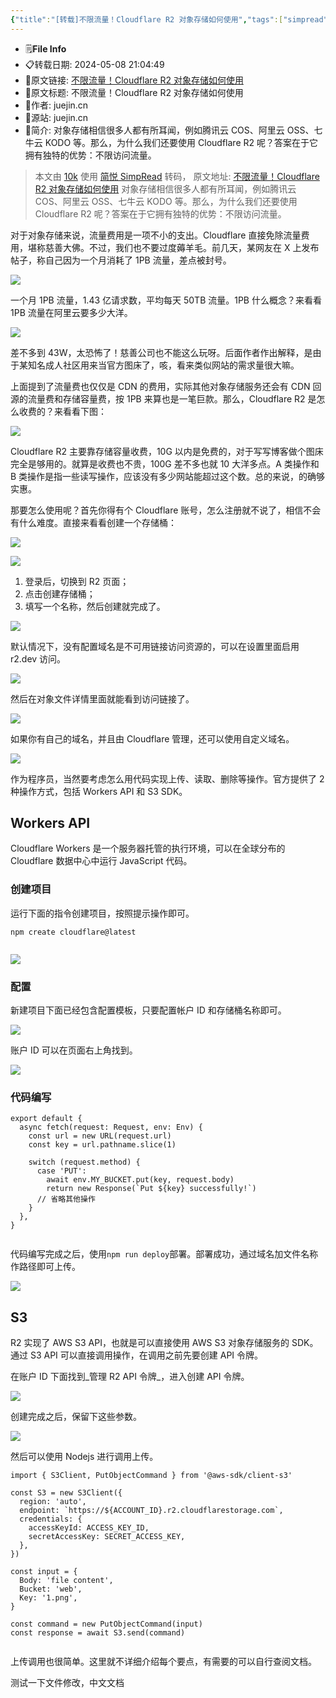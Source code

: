 ```yaml
---
{"title":"[转载]不限流量！Cloudflare R2 对象存储如何使用","tags":["simpread","clipping"],"dg-publish":true,"permalink":"/10-clip/simp-read/98-cloudflare-r2/","dgPassFrontmatter":true}
---
```




- 🗒️**File Info**
- 📋转载日期: 2024-05-08 21:04:49
- 🔗原文链接: [不限流量！Cloudflare R2 对象存储如何使用](https://juejin.cn/post/7331584783611281444)
- 📑原文标题: 不限流量！Cloudflare R2 对象存储如何使用
- 🤵作者: juejin.cn
- 🏡源站: juejin.cn
- 📃简介: 对象存储相信很多人都有所耳闻，例如腾讯云 COS、阿里云 OSS、七牛云 KODO 等。那么，为什么我们还要使用 Cloudflare R2 呢？答案在于它拥有独特的优势：不限访问流量。


>本文由 [10k](https://tenthousand.cn) 使用 [简悦 SimpRead](http://ksria.com/simpread/) 转码， 原文地址: [不限流量！Cloudflare R2 对象存储如何使用](https://juejin.cn/post/7331584783611281444)
对象存储相信很多人都有所耳闻，例如腾讯云 COS、阿里云 OSS、七牛云 KODO 等。那么，为什么我们还要使用 Cloudflare R2 呢？答案在于它拥有独特的优势：不限访问流量。

对于对象存储来说，流量费用是一项不小的支出。Cloudflare 直接免除流量费用，堪称慈善大佛。不过，我们也不要过度薅羊毛。前几天，某网友在 X 上发布帖子，称自己因为一个月消耗了 1PB 流量，差点被封号。

![](https://p3-juejin.byteimg.com/tos-cn-i-k3u1fbpfcp/44a5016321844a159e3402d10f0b01be~tplv-k3u1fbpfcp-jj-mark:3024:0:0:0:q75.awebp#?w=1170&h=2507&s=283568&e=jpg&b=131313)

一个月 1PB 流量，1.43 亿请求数，平均每天 50TB 流量。1PB 什么概念？来看看 1PB 流量在阿里云要多少大洋。

![](https://p3-juejin.byteimg.com/tos-cn-i-k3u1fbpfcp/5d0ce5a80606410da4dcf3893a510ee8~tplv-k3u1fbpfcp-jj-mark:3024:0:0:0:q75.awebp#?w=1672&h=1146&s=169851&e=png&b=fefefe)

差不多到 43W，太恐怖了！慈善公司也不能这么玩呀。后面作者作出解释，是由于某知名成人社区用来当官方图床了，咳，看来类似网站的需求量很大嘛。

上面提到了流量费也仅仅是 CDN 的费用，实际其他对象存储服务还会有 CDN 回源的流量费和存储容量费，按 1PB 来算也是一笔巨款。那么，Cloudflare R2 是怎么收费的？来看看下图：

![](https://p3-juejin.byteimg.com/tos-cn-i-k3u1fbpfcp/4e2419e405864f5ebe8ba8dd083f4d53~tplv-k3u1fbpfcp-jj-mark:3024:0:0:0:q75.awebp#?w=1396&h=412&s=65976&e=png&b=1d1f20)

Cloudflare R2 主要靠存储容量收费，10G 以内是免费的，对于写写博客做个图床完全是够用的。就算是收费也不贵，100G 差不多也就 10 大洋多点。A 类操作和 B 类操作是指一些读写操作，应该没有多少网站能超过这个数。总的来说，的确够实惠。

那要怎么使用呢？首先你得有个 Cloudflare 账号，怎么注册就不说了，相信不会有什么难度。直接来看看创建一个存储桶：

![](https://p3-juejin.byteimg.com/tos-cn-i-k3u1fbpfcp/7a6f4a81d3514e56b2219b18cd087e5a~tplv-k3u1fbpfcp-jj-mark:3024:0:0:0:q75.awebp#?w=2056&h=996&s=162670&e=png&b=fefefe)

![](https://p3-juejin.byteimg.com/tos-cn-i-k3u1fbpfcp/ba4222adc3cf40a0badddd4738ba826b~tplv-k3u1fbpfcp-jj-mark:3024:0:0:0:q75.awebp#?w=1732&h=1442&s=219384&e=png&b=fefefe)

1.  登录后，切换到 R2 页面；
2.  点击创建存储桶；
3.  填写一个名称，然后创建就完成了。

![](https://p3-juejin.byteimg.com/tos-cn-i-k3u1fbpfcp/3a9f313629fd4855bea36f8b7ff1e8b0~tplv-k3u1fbpfcp-jj-mark:3024:0:0:0:q75.awebp#?w=2212&h=1232&s=148536&e=png&b=fefefe)

默认情况下，没有配置域名是不可用链接访问资源的，可以在设置里面启用 r2.dev 访问。

![](https://p3-juejin.byteimg.com/tos-cn-i-k3u1fbpfcp/e757282bb29241919a91ec5323694f85~tplv-k3u1fbpfcp-jj-mark:3024:0:0:0:q75.awebp#?w=2224&h=1158&s=208937&e=png&b=ffffff)

然后在对象文件详情里面就能看到访问链接了。

![](https://p3-juejin.byteimg.com/tos-cn-i-k3u1fbpfcp/85ff8300b492435fb56a886ea8b1b855~tplv-k3u1fbpfcp-jj-mark:3024:0:0:0:q75.awebp#?w=2192&h=1070&s=105114&e=png&b=ffffff)

如果你有自己的域名，并且由 Cloudflare 管理，还可以使用自定义域名。

![](https://p3-juejin.byteimg.com/tos-cn-i-k3u1fbpfcp/e4321656acc24e309cd53d8a2a7d584a~tplv-k3u1fbpfcp-jj-mark:3024:0:0:0:q75.awebp#?w=2226&h=1370&s=188281&e=png&b=fffefe)

作为程序员，当然要考虑怎么用代码实现上传、读取、删除等操作。官方提供了 2 种操作方式，包括 Workers API 和 S3 SDK。

## Workers API

Cloudflare Workers 是一个服务器托管的执行环境，可以在全球分布的 Cloudflare 数据中心中运行 JavaScript 代码。

### 创建项目

运行下面的指令创建项目，按照提示操作即可。

```
npm create cloudflare@latest


```

![](https://p3-juejin.byteimg.com/tos-cn-i-k3u1fbpfcp/1137c67606df4801a6be346f77b1c7f7~tplv-k3u1fbpfcp-jj-mark:3024:0:0:0:q75.awebp#?w=1460&h=932&s=177780&e=png&b=1f1f1f)

### 配置

新建项目下面已经包含配置模板，只要配置帐户 ID 和存储桶名称即可。

![](https://p3-juejin.byteimg.com/tos-cn-i-k3u1fbpfcp/caba435f87bc44cdb483e370a26a4009~tplv-k3u1fbpfcp-jj-mark:3024:0:0:0:q75.awebp#?w=1464&h=750&s=186477&e=png&b=1e1e1e)

账户 ID 可以在页面右上角找到。

![](https://p3-juejin.byteimg.com/tos-cn-i-k3u1fbpfcp/1e6a0c6f4dfd4525bf39a88ea1af5eab~tplv-k3u1fbpfcp-jj-mark:3024:0:0:0:q75.awebp#?w=2878&h=1376&s=330917&e=png&b=fefefe)

### 代码编写

```
export default {
  async fetch(request: Request, env: Env) {
    const url = new URL(request.url)
    const key = url.pathname.slice(1)

    switch (request.method) {
      case 'PUT':
        await env.MY_BUCKET.put(key, request.body)
        return new Response(`Put ${key} successfully!`)
      // 省略其他操作
    }
  },
}


```

代码编写完成之后，使用`npm run deploy`部署。部署成功，通过域名加文件名称作路径即可上传。

![](https://p3-juejin.byteimg.com/tos-cn-i-k3u1fbpfcp/f1e15c54dd0f469c982ee6956f212de4~tplv-k3u1fbpfcp-jj-mark:3024:0:0:0:q75.awebp#?w=1926&h=1072&s=134677&e=png&b=fcfcfc)

## S3

R2 实现了 AWS S3 API，也就是可以直接使用 AWS S3 对象存储服务的 SDK。通过 S3 API 可以直接调用操作，在调用之前先要创建 API 令牌。

在账户 ID 下面找到_管理 R2 API 令牌_，进入创建 API 令牌。

![](https://p3-juejin.byteimg.com/tos-cn-i-k3u1fbpfcp/3366c0ce6be04213aed0230b2c48c409~tplv-k3u1fbpfcp-jj-mark:3024:0:0:0:q75.awebp#?w=2222&h=1490&s=213598&e=png&b=ffffff)

创建完成之后，保留下这些参数。

![](https://p3-juejin.byteimg.com/tos-cn-i-k3u1fbpfcp/3f5a38bbf2fa47c8bed2cfc2a3ffb802~tplv-k3u1fbpfcp-jj-mark:3024:0:0:0:q75.awebp#?w=2240&h=1352&s=175759&e=png&b=fdfdfd)

然后可以使用 Nodejs 进行调用上传。

```
import { S3Client, PutObjectCommand } from '@aws-sdk/client-s3'

const S3 = new S3Client({
  region: 'auto',
  endpoint: `https://${ACCOUNT_ID}.r2.cloudflarestorage.com`,
  credentials: {
    accessKeyId: ACCESS_KEY_ID,
    secretAccessKey: SECRET_ACCESS_KEY,
  },
})

const input = {
  Body: 'file content',
  Bucket: 'web',
  Key: '1.png',
}

const command = new PutObjectCommand(input)
const response = await S3.send(command)


```

上传调用也很简单。这里就不详细介绍每个要点，有需要的可以自行查阅文档。


测试一下文件修改，中文文档